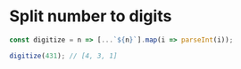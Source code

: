 # Split number to digits

```js
const digitize = n => [...`${n}`].map(i => parseInt(i));

digitize(431); // [4, 3, 1]
```
